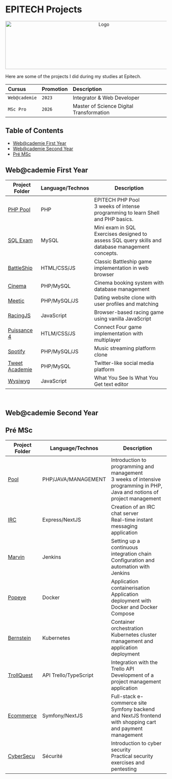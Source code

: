 # EPITECH Projects

<p align="center">
    <img src="https://upload.wikimedia.org/wikipedia/commons/f/fe/Epitech_Official_Logo.png" alt="Logo" width="600" height="150"/>
</p>
<p>Here are some of the projects I did during my studies at Epitech.<br></p>

| Cursus | Promotion     | Description                       |
| :-------- | :------- | :-------------------------------- |
| `Web@cademie`      | `2023` | Integrator & Web Developer |
| `MSc Pro`      | `2026` | Master of Science Digital Transformation |


## Table of Contents
  - [Web@cademie First Year](#webcademie-first-year)
  - [Web@cademie Second Year](#webcademie-second-year)
  - [Pré MSc](#pré-msc)

## Web@cademie First Year

| Project Folder | Language/Technos | Description |
| ------------- | --------------- | ----------- |
| [PHP Pool](./Web@cademie/First_Year/PHP_Pool) | PHP | EPITECH PHP Pool <br> 3 weeks of intense programming to learn Shell and PHP basics. |
| [SQL Exam](./Web@cademie/First_Year/Sql_Exam) | MySQL | Mini exam in SQL <br> Exercises designed to assess SQL query skills and database management concepts. |
| [BattleShip](./Web@cademie/First_Year/Battleship) | HTML/CSS/JS | Classic Battleship game implementation in web browser |
| [Cinema](./Web@cademie/First_Year/Cinema) | PHP/MySQL | Cinema booking system with database management |
| [Meetic](./Web@cademie/First_Year/Meetic) | PHP/MySQL/JS | Dating website clone with user profiles and matching |
| [RacingJS](./Web@cademie/First_Year/RacingJS) | JavaScript | Browser-based racing game using vanilla JavaScript |
| [Puissance 4](./Web@cademie/First_Year/Puissance_4) | HTLM/CSS/JS | Connect Four game implementation with multiplayer |
| [Spotify](./Web@cademie/First_Year/Spotify) | PHP/MySQL/JS | Music streaming platform clone |
| [Tweet Academie](./Web@cademie/First_Year/Tweet_Academie) | PHP/MySQL | Twitter-like social media platform |
| [Wysiwyg](./Web@cademie/First_Year/Wysiwyg) | JavaScript | What You See Is What You Get text editor |
<br>

## Web@cademie Second Year


## Pré MSc

| Project Folder | Language/Technos | Description |
| ------------- | --------------- | ----------- |
| [Pool](./MSc_Pro/PreMSc/Pool) | PHP/JAVA/MANAGEMENT | Introduction to programming and management <br> 3 weeks of intensive programming in PHP, Java and notions of project management |
| [IRC](./MSc_Pro/PreMSc/IRC) | Express/NextJS | Creation of an IRC chat server <br> Real-time instant messaging application |
| [Marvin](./MSc_Pro/PreMSc/Marvin) | Jenkins | Setting up a continuous integration chain <br> Configuration and automation with Jenkins |
| [Popeye](./MSc_Pro/PreMSc/Popeye) | Docker | Application containerisation <br> Application deployment with Docker and Docker Compose |
| [Bernstein](./MSc_Pro/PreMSc/Bernstein) | Kubernetes | Container orchestration <br> Kubernetes cluster management and application deployment |
| [TrollQuest](./MSc_Pro/PreMSc/TrollQuest) | API Trello/TypeScript | Integration with the Trello API <br> Development of a project management application |
| [Ecommerce](./MSc_Pro/PreMSc/Ecommerce) | Symfony/NextJS | Full-stack e-commerce site <br> Symfony backend and NextJS frontend with shopping cart and payment management |
| [CyberSecu](./MSc_Pro/PreMSc/CyberSecu) | Sécurité | Introduction to cyber security <br> Practical security exercises and pentesting |

<br>
